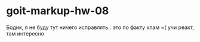 # goit-markup-hw-08
Бодик, я не буду тут ничего исправлять.. это по факту хлам =( учи реакт, там интересно 
